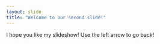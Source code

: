 ```yaml
---
layout: slide
title: "Welcome to our second slide!"
---
```

I hope you like my slideshow!
Use the left arrow to go back!
